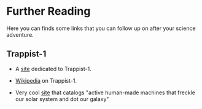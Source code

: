 # Further Reading
Here you can finds some links that you can follow up on after your science adventure.

## Trappist-1
* A [site](http://www.trappist.one/) dedicated to Trappist-1.
* [Wikipedia](https://en.wikipedia.org/wiki/TRAPPIST-1) on Trappist-1.


* Very cool [site](http://spaceprob.es/) that catalogs "active human-made
  machines that freckle our solar system and dot our galaxy"
